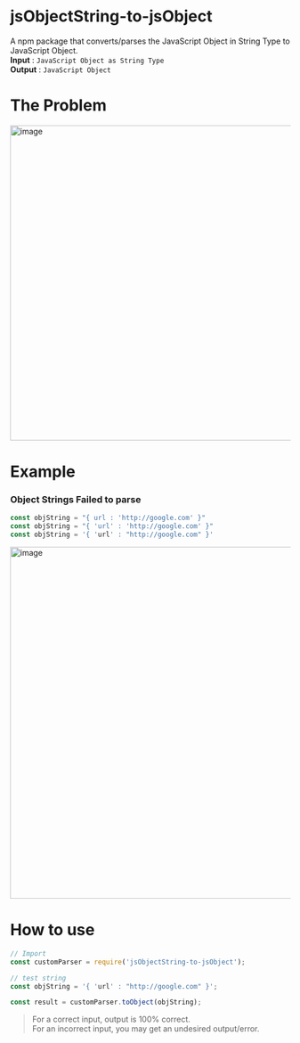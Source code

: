 # jsObjectString-to-jsObject
A npm package that converts/parses the JavaScript Object in String Type to JavaScript Object.  
**Input** : `JavaScript Object as String Type`  
**Output** : `JavaScript Object`

# The Problem
<img width="566" alt="image" src="https://github.com/madhavanand-github/jsObjectString-to-jsObject/assets/57529334/39cdd01a-9565-4538-bb90-d9042e6218fb">

# Example

### Object Strings Failed to parse
``` js
const objString = "{ url : 'http://google.com' }"
const objString = "{ 'url' : 'http://google.com' }"
const objString = '{ 'url' : "http://google.com" }'
```

<img width="632" alt="image" src="https://github.com/madhavanand-github/jsObjectString-to-jsObject/assets/57529334/98cc2b44-a760-4220-8bcc-fdc16127da44">

# How to use
``` js
// Import
const customParser = require('jsObjectString-to-jsObject');

// test string
const objString = '{ 'url' : "http://google.com" }';

const result = customParser.toObject(objString);
```

> For a correct input, output is 100% correct.  
> For an incorrect input, you may get an undesired output/error.
